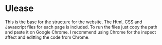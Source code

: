 # Ulease

This is the base for the structure for the website.
The Html, CSS and Javascript files for each page is included.
To run the files just copy the path and paste it on Google Chrome.
I recommend using Chrome for the inspect affect and editting the code from Chrome.
